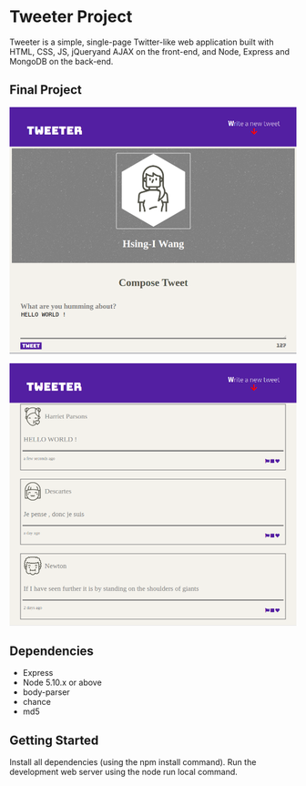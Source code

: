 # Tweeter Project

Tweeter is a simple, single-page Twitter-like web application built with HTML, CSS, JS, jQueryand AJAX on the front-end, and Node, Express and MongoDB on the back-end.

## Final Project

!["screenshot of tweet-box"](https://github.com/Hsing-I/tweeter/blob/master/docs/tweet-box.png?raw=true)

!["screenshot of tweets"](https://github.com/Hsing-I/tweeter/blob/master/docs/tweets.png?raw=true)

## Dependencies

- Express
- Node 5.10.x or above
- body-parser
- chance
- md5

## Getting Started

Install all dependencies (using the npm install command).
Run the development web server using the node run local command.